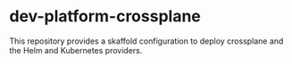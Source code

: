 # dev-platform-crossplane

This repository provides a skaffold configuration to deploy crossplane and the Helm and Kubernetes providers.


